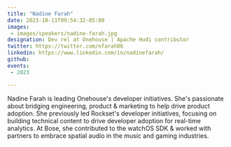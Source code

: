 ```yaml
---
title: "Nadine Farah"
date: 2023-10-11T09:54:32-05:00
images: 
 - images/speakers/nadine-farah.jpg
designation: Dev rel at Onehouse | Apache Hudi contributor
twitter: https://twitter.com/nfarah86
linkedin: https://www.linkedin.com/in/nadinefarah/
github: 
events:
 - 2023

---
```


Nadine Farah is leading Onehouse's developer initiatives. She's passionate about bridging engineering, product & marketing to help drive product adoption. She previously led Rockset's developer initiatives, focusing on building technical content to drive developer adoption for real-time analytics. At Bose, she contributed to the watchOS SDK & worked with partners to embrace spatial audio in the music and gaming industries. 

